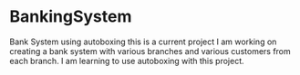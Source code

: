 # BankingSystem
Bank System using autoboxing
this is a current project I am working on creating a bank system with various branches and various customers from each branch. I am learning to use autoboxing
with this project.
